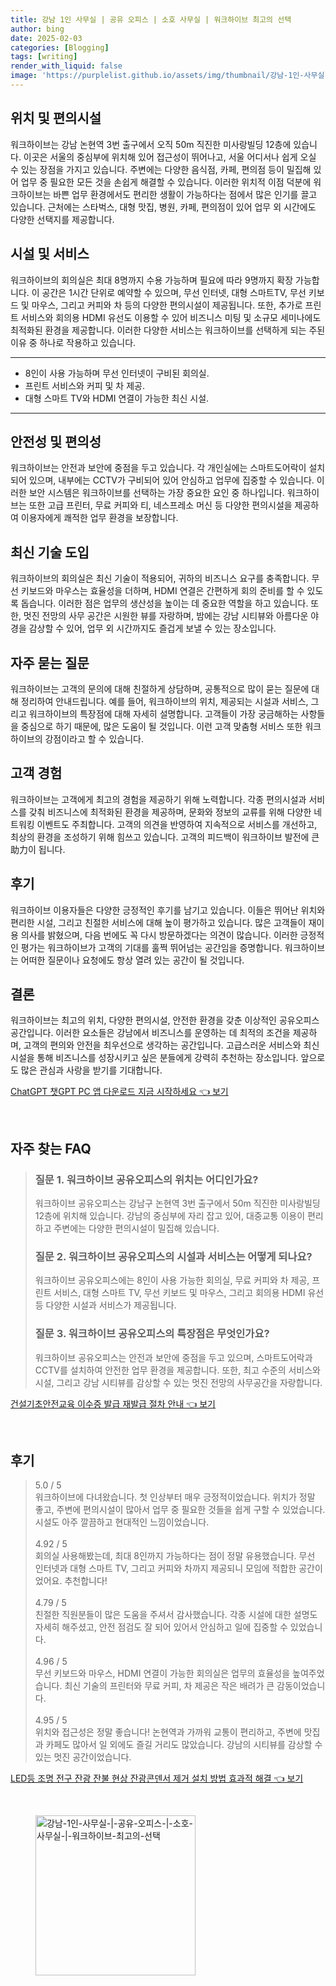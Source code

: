 ```yaml
---
title: 강남 1인 사무실 | 공유 오피스 | 소호 사무실 | 워크하이브 최고의 선택
author: bing
date: 2025-02-03
categories: [Blogging]
tags: [writing]
render_with_liquid: false
image: 'https://purplelist.github.io/assets/img/thumbnail/강남-1인-사무실-|-공유-오피스-|-소호-사무실-|-워크하이브-최고의-선택.webp'
---
```



<h2 id='위치_및_편의시설'>위치 및 편의시설</h2>

<p>워크하이브는 강남 논현역 3번 출구에서 오직 50m 직진한 미사랑빌딩 12층에 있습니다. 이곳은 서울의 중심부에 위치해 있어 접근성이 뛰어나고, 서울 어디서나 쉽게 오실 수 있는 장점을 가지고 있습니다. 주변에는 다양한 음식점, 카페, 편의점 등이 밀집해 있어 업무 중 필요한 모든 것을 손쉽게 해결할 수 있습니다. 이러한 위치적 이점 덕분에 워크하이브는 바쁜 업무 환경에서도 편리한 생활이 가능하다는 점에서 많은 인기를 끌고 있습니다. 근처에는 스타벅스, 대형 맛집, 병원, 카페, 편의점이 있어 업무 외 시간에도 다양한 선택지를 제공합니다.</p>

<h2 id='시설_및_서비스'>시설 및 서비스</h2>

<p>워크하이브의 회의실은 최대 8명까지 수용 가능하며 필요에 따라 9명까지 확장 가능합니다. 이 공간은 1시간 단위로 예약할 수 있으며, 무선 인터넷, 대형 스마트TV, 무선 키보드 및 마우스, 그리고 커피와 차 등의 다양한 편의시설이 제공됩니다. 또한, 추가로 프린트 서비스와 회의용 HDMI 유선도 이용할 수 있어 비즈니스 미팅 및 소규모 세미나에도 최적화된 환경을 제공합니다. 이러한 다양한 서비스는 워크하이브를 선택하게 되는 주된 이유 중 하나로 작용하고 있습니다.</p>

<hr />

<ul>
    <li>8인이 사용 가능하며 무선 인터넷이 구비된 회의실.</li>
    <li>프린트 서비스와 커피 및 차 제공.</li>
    <li>대형 스마트 TV와 HDMI 연결이 가능한 최신 시설.</li>
</ul>

<hr />

<h2 id='안전성_및_편의성'>안전성 및 편의성</h2>

<p>워크하이브는 안전과 보안에 중점을 두고 있습니다. 각 개인실에는 스마트도어락이 설치되어 있으며, 내부에는 CCTV가 구비되어 있어 안심하고 업무에 집중할 수 있습니다. 이러한 보안 시스템은 워크하이브를 선택하는 가장 중요한 요인 중 하나입니다. 워크하이브는 또한 고급 프린터, 무료 커피와 티, 네스프레소 머신 등 다양한 편의시설을 제공하여 이용자에게 쾌적한 업무 환경을 보장합니다.</p>

<h2 id='최신_기술_도입'>최신 기술 도입</h2>

<p>워크하이브의 회의실은 최신 기술이 적용되어, 귀하의 비즈니스 요구를 충족합니다. 무선 키보드와 마우스는 효율성을 더하며, HDMI 연결은 간편하게 회의 준비를 할 수 있도록 돕습니다. 이러한 점은 업무의 생산성을 높이는 데 중요한 역할을 하고 있습니다. 또한, 멋진 전망의 사무 공간은 시원한 뷰를 자랑하며, 밤에는 강남 시티뷰와 아름다운 야경을 감상할 수 있어, 업무 외 시간까지도 즐겁게 보낼 수 있는 장소입니다.</p>

<h2 id='자주_묻는_질문'>자주 묻는 질문</h2>

<p>워크하이브는 고객의 문의에 대해 친절하게 상담하며, 공통적으로 많이 묻는 질문에 대해 정리하여 안내드립니다. 예를 들어, 워크하이브의 위치, 제공되는 시설과 서비스, 그리고 워크하이브의 특장점에 대해 자세히 설명합니다. 고객들이 가장 궁금해하는 사항들을 중심으로 하기 때문에, 많은 도움이 될 것입니다. 이런 고객 맞춤형 서비스 또한 워크하이브의 강점이라고 할 수 있습니다.</p>

<h2 id='고객_경험'>고객 경험</h2>

<p>워크하이브는 고객에게 최고의 경험을 제공하기 위해 노력합니다. 각종 편의시설과 서비스를 갖춰 비즈니스에 최적화된 환경을 제공하며, 문화와 정보의 교류를 위해 다양한 네트워킹 이벤트도 주최합니다. 고객의 의견을 반영하여 지속적으로 서비스를 개선하고, 최상의 환경을 조성하기 위해 힘쓰고 있습니다. 고객의 피드백이 워크하이브 발전에 큰助力이 됩니다.</p>

<h2 id='후기'>후기</h2>

<p>워크하이브 이용자들은 다양한 긍정적인 후기를 남기고 있습니다. 이들은 뛰어난 위치와 편리한 시설, 그리고 친절한 서비스에 대해 높이 평가하고 있습니다. 많은 고객들이 재이용 의사를 밝혔으며, 다음 번에도 꼭 다시 방문하겠다는 의견이 많습니다. 이러한 긍정적인 평가는 워크하이브가 고객의 기대를 훌쩍 뛰어넘는 공간임을 증명합니다. 워크하이브는 어떠한 질문이나 요청에도 항상 열려 있는 공간이 될 것입니다.</p>

<h2 id='결론'>결론</h2>

<p>워크하이브는 최고의 위치, 다양한 편의시설, 안전한 환경을 갖춘 이상적인 공유오피스 공간입니다. 이러한 요소들은 강남에서 비즈니스를 운영하는 데 최적의 조건을 제공하며, 고객의 편의와 안전을 최우선으로 생각하는 공간입니다. 고급스러운 서비스와 최신 시설을 통해 비즈니스를 성장시키고 싶은 분들에게 강력히 추천하는 장소입니다. 앞으로도 많은 관심과 사랑을 받기를 기대합니다.</p>


<p><a class="click-button" title="ChatGPT 챗GPT PC 앱 다운로드 지금 시작하세요" href="https://purplelist.github.io/posts/ChatGPT-%EC%B1%97GPT-PC-%EC%95%B1-%EB%8B%A4%EC%9A%B4%EB%A1%9C%EB%93%9C-%EC%A7%80%EA%B8%88-%EC%8B%9C%EC%9E%91%ED%95%98%EC%84%B8%EC%9A%94/" rel="dofollow">ChatGPT 챗GPT PC 앱 다운로드 지금 시작하세요 👈 보기</a></p><br>
<h2 id='자주_찾는_FAQ'>자주 찾는 FAQ</h2>
<div itemscope="" itemtype="https://schema.org/FAQPage"> 
<blockquote> 
<div itemscope="" itemprop="mainEntity" itemtype="https://schema.org/Question"> 
<h3 itemprop="name">질문 1. 워크하이브 공유오피스의 위치는 어디인가요?</h3> 
<div itemscope="" itemprop="acceptedAnswer" itemtype="https://schema.org/Answer"> 
<span itemprop="text"> 
<p>워크하이브 공유오피스는 강남구 논현역 3번 출구에서 50m 직진한 미사랑빌딩 12층에 위치해 있습니다. 강남의 중심부에 자리 잡고 있어, 대중교통 이용이 편리하고 주변에는 다양한 편의시설이 밀집해 있습니다.</p> 
</span> 
</div> 
</div> 
<div itemscope="" itemprop="mainEntity" itemtype="https://schema.org/Question"> 
<h3 itemprop="name">질문 2. 워크하이브 공유오피스의 시설과 서비스는 어떻게 되나요?</h3> 
<div itemscope="" itemprop="acceptedAnswer" itemtype="https://schema.org/Answer"> 
<span itemprop="text"> 
<p>워크하이브 공유오피스에는 8인이 사용 가능한 회의실, 무료 커피와 차 제공, 프린트 서비스, 대형 스마트 TV, 무선 키보드 및 마우스, 그리고 회의용 HDMI 유선 등 다양한 시설과 서비스가 제공됩니다.</p> 
</span> 
</div> 
</div> 
<div itemscope="" itemprop="mainEntity" itemtype="https://schema.org/Question"> 
<h3 itemprop="name">질문 3. 워크하이브 공유오피스의 특장점은 무엇인가요?</h3> 
<div itemscope="" itemprop="acceptedAnswer" itemtype="https://schema.org/Answer"> 
<span itemprop="text"> 
<p>워크하이브 공유오피스는 안전과 보안에 중점을 두고 있으며, 스마트도어락과 CCTV를 설치하여 안전한 업무 환경을 제공합니다. 또한, 최고 수준의 서비스와 시설, 그리고 강남 시티뷰를 감상할 수 있는 멋진 전망의 사무공간을 자랑합니다.</p> 
</span> 
</div> 
</div> 
</blockquote> 
</div>
<p><a class="click-button" title="건설기초안전교육 이수증 발급 재발급 절차 안내" href="https://purplelist.github.io/posts/%EA%B1%B4%EC%84%A4%EA%B8%B0%EC%B4%88%EC%95%88%EC%A0%84%EA%B5%90%EC%9C%A1-%EC%9D%B4%EC%88%98%EC%A6%9D-%EB%B0%9C%EA%B8%89-%EC%9E%AC%EB%B0%9C%EA%B8%89-%EC%A0%88%EC%B0%A8-%EC%95%88%EB%82%B4/" rel="dofollow">건설기초안전교육 이수증 발급 재발급 절차 안내 👈 보기</a></p><br>
<h2 id='후기'>후기</h2>
<div itemscope itemtype="https://schema.org/Product">
  <blockquote>
  <div itemprop="review" itemscope itemtype="https://schema.org/Review">
      <div itemprop="reviewRating" itemscope itemtype="https://schema.org/Rating"> <span itemprop="ratingValue">5.0</span> / <span itemprop="bestRating">5</span> </div>
      <span itemprop="reviewBody">워크하이브에 다녀왔습니다. 첫 인상부터 매우 긍정적이었습니다. 위치가 정말 좋고, 주변에 편의시설이 많아서 업무 중 필요한 것들을 쉽게 구할 수 있었습니다. 시설도 아주 깔끔하고 현대적인 느낌이었습니다.</span>
  </div>
  <br>
  <div itemprop="review" itemscope itemtype="https://schema.org/Review">
      <div itemprop="reviewRating" itemscope itemtype="https://schema.org/Rating"> <span itemprop="ratingValue">4.92</span> / <span itemprop="bestRating">5</span> </div>
      <span itemprop="reviewBody">회의실 사용해봤는데, 최대 8인까지 가능하다는 점이 정말 유용했습니다. 무선 인터넷과 대형 스마트 TV, 그리고 커피와 차까지 제공되니 모임에 적합한 공간이었어요. 추천합니다!</span>
  </div>
  <br>
  <div itemprop="review" itemscope itemtype="https://schema.org/Review">
      <div itemprop="reviewRating" itemscope itemtype="https://schema.org/Rating"> <span itemprop="ratingValue">4.79</span> / <span itemprop="bestRating">5</span> </div>
      <span itemprop="reviewBody">친절한 직원분들이 많은 도움을 주셔서 감사했습니다. 각종 시설에 대한 설명도 자세히 해주셨고, 안전 점검도 잘 되어 있어서 안심하고 일에 집중할 수 있었습니다.</span>
  </div>
  <br>
  <div itemprop="review" itemscope itemtype="https://schema.org/Review">
      <div itemprop="reviewRating" itemscope itemtype="https://schema.org/Rating"> <span itemprop="ratingValue">4.96</span> / <span itemprop="bestRating">5</span> </div>
      <span itemprop="reviewBody">무선 키보드와 마우스, HDMI 연결이 가능한 회의실은 업무의 효율성을 높여주었습니다. 최신 기술의 프린터와 무료 커피, 차 제공은 작은 배려가 큰 감동이었습니다.</span>
  </div>
  <br>
  <div itemprop="review" itemscope itemtype="https://schema.org/Review">
      <div itemprop="reviewRating" itemscope itemtype="https://schema.org/Rating"> <span itemprop="ratingValue">4.95</span> / <span itemprop="bestRating">5</span> </div>
      <span itemprop="reviewBody">위치와 접근성은 정말 좋습니다! 논현역과 가까워 교통이 편리하고, 주변에 맛집과 카페도 많아서 일 외에도 즐길 거리도 많았습니다. 강남의 시티뷰를 감상할 수 있는 멋진 공간이었습니다.</span>
  </div>
  </blockquote>
</div>
<p><a class="click-button" title="LED등 조명 전구 잔광 잔불 현상 잔광콘덴서 제거 설치 방법 효과적 해결" href="https://purplelist.github.io/posts/LED%EB%93%B1-%EC%A1%B0%EB%AA%85-%EC%A0%84%EA%B5%AC-%EC%9E%94%EA%B4%91-%EC%9E%94%EB%B6%88-%ED%98%84%EC%83%81-%EC%9E%94%EA%B4%91%EC%BD%98%EB%8D%B4%EC%84%9C-%EC%A0%9C%EA%B1%B0-%EC%84%A4%EC%B9%98-%EB%B0%A9%EB%B2%95-%ED%9A%A8%EA%B3%BC%EC%A0%81-%ED%95%B4%EA%B2%B0/" rel="dofollow">LED등 조명 전구 잔광 잔불 현상 잔광콘덴서 제거 설치 방법 효과적 해결 👈 보기</a></p><br>
<figure class="image"><img src="https://purplelist.github.io/assets/img/thumbnail/강남-1인-사무실-|-공유-오피스-|-소호-사무실-|-워크하이브-최고의-선택.webp" alt="강남-1인-사무실-|-공유-오피스-|-소호-사무실-|-워크하이브-최고의-선택" width="256" height="256"></figure>